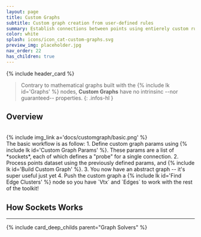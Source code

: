 ```yaml
---
layout: page
title: Custom Graphs
subtitle: Custom graph creation from user-defined rules
summary: Establish connections between points using entierely custom rules.
color: white
splash: icons/icon_cat-custom-graphs.svg
preview_img: placeholder.jpg
nav_order: 22
has_children: true
---
```


{% include header_card %}

> Contrary to mathematical graphs built with the {% include lk id='Graphs' %} nodes, **Custom Graphs** have no intrinsinc --nor guaranteed-- properties.
{: .infos-hl }

## Overview
<br>
{% include img_link a='docs/customgraph/basic.png' %} 
<br>
The basic workflow is as follow:
1. Define custom graph params using {% include lk id='Custom Graph Params' %}. These params are a list of *sockets*, each of which defines a "probe" for a single connection.
2. Process points dataset using the previously defined params, and {% include lk id='Build Custom Graph' %}.
3. You now have an abstract graph -- it's super useful just yet
4. Push the custom graph a {% include lk id='Find Edge Clusters' %} node so you have `Vtx` and `Edges` to work with the rest of the toolkit!

## How Sockets Works



---
{% include card_deep_childs parent="Graph Solvers" %}